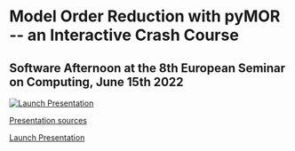 # Model Order Reduction with pyMOR -- an Interactive Crash Course

## Software Afternoon at the 8th European Seminar on Computing, June 15th 2022

[![Launch Presentation](https://mybinder.org/badge_logo.svg)](https://mybinder.org/v2/gh/renefritze/22-esco-pyMOR/main?urlpath=tree%2Fpymor.md)

[Presentation sources](https://github.com/renefritze/22-esco-pyMOR)

[Launch Presentation](https://mybinder.org/v2/gh/renefritze/22-esco-pyMOR/main?urlpath=tree%2Fpymor.md)
